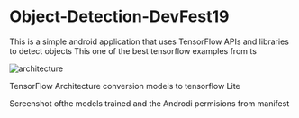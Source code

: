 # Object-Detection-DevFest19
This is a simple android application that uses TensorFlow APIs and libraries to detect objects
This one of the best tensorflow examples from ts

![architecture](https://user-images.githubusercontent.com/34624703/67760301-1e0de480-fa52-11e9-8e81-8b6645f6a573.png)

TensorFlow Architecture conversion models to tensorflow Lite

Screenshot ofthe models trained and the Androdi permisions from manifest
